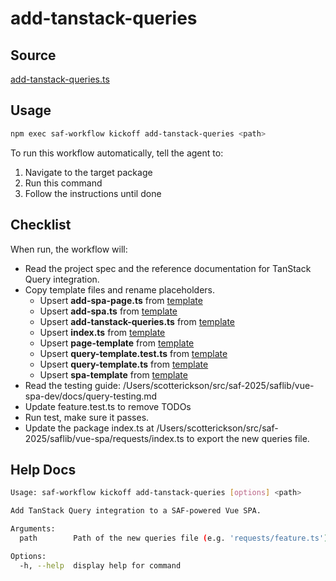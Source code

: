 # add-tanstack-queries

## Source

[add-tanstack-queries.ts](https://github.com/sderickson/saflib/blob/main/vue-spa/workflows/add-tanstack-queries.ts)

## Usage

```bash
npm exec saf-workflow kickoff add-tanstack-queries <path>
```

To run this workflow automatically, tell the agent to:

1. Navigate to the target package
2. Run this command
3. Follow the instructions until done

## Checklist

When run, the workflow will:

* Read the project spec and the reference documentation for TanStack Query integration.
* Copy template files and rename placeholders.
  * Upsert **add-spa-page.ts** from [template](https://github.com/sderickson/saflib/blob/main/vue-spa/workflows/add-spa-page.ts)
  * Upsert **add-spa.ts** from [template](https://github.com/sderickson/saflib/blob/main/vue-spa/workflows/add-spa.ts)
  * Upsert **add-tanstack-queries.ts** from [template](https://github.com/sderickson/saflib/blob/main/vue-spa/workflows/add-tanstack-queries.ts)
  * Upsert **index.ts** from [template](https://github.com/sderickson/saflib/blob/main/vue-spa/workflows/index.ts)
  * Upsert **page-template** from [template](https://github.com/sderickson/saflib/blob/main/vue-spa/workflows/page-template)
  * Upsert **query-template.test.ts** from [template](https://github.com/sderickson/saflib/blob/main/vue-spa/workflows/query-template.test.ts)
  * Upsert **query-template.ts** from [template](https://github.com/sderickson/saflib/blob/main/vue-spa/workflows/query-template.ts)
  * Upsert **spa-template** from [template](https://github.com/sderickson/saflib/blob/main/vue-spa/workflows/spa-template)
* Read the testing guide: /Users/scotterickson/src/saf-2025/saflib/vue-spa-dev/docs/query-testing.md
* Update feature.test.ts to remove TODOs
* Run test, make sure it passes.
* Update the package index.ts at /Users/scotterickson/src/saf-2025/saflib/vue-spa/requests/index.ts to export the new queries file.


## Help Docs

```bash
Usage: saf-workflow kickoff add-tanstack-queries [options] <path>

Add TanStack Query integration to a SAF-powered Vue SPA.

Arguments:
  path        Path of the new queries file (e.g. 'requests/feature.ts')

Options:
  -h, --help  display help for command

```
